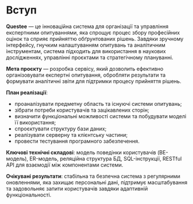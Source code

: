 # Вступ

**Questee** — це інноваційна система для організації та управління експертними опитуваннями, яка спрощує процес збору професійних оцінок та сприяє прийняттю обґрунтованих рішень. Завдяки зручному інтерфейсу, гнучким налаштуванням опитувань та аналітичним інструментам, система підходить для використання в наукових дослідженнях, управлінні проєктами та стратегічному плануванні.

**Мета проєкту** — розробка сервісу, який дозволить ефективно організовувати експертні опитування, обробляти результати та формувати аналітичні звіти для підтримки процесу прийняття рішень.

**План реалізації**:

* проаналізувати предметну область та існуючі системи опитувань;
* зібрати потреби користувачів та зацікавлених сторін;
* визначити функціональні можливості системи та побудувати моделі її використання;
* спроєктувати структуру бази даних;
* реалізувати серверну та клієнтську частини;
* провести тестування програмного забезпечення.

**Ключові технічні складові**: модель поведінки користувачів (BE-модель), ER-модель, реляційна структура БД, SQL-інструкції, RESTful API для взаємодії між компонентами системи.

**Очікувані результати**: стабільна та безпечна система з регулярними оновленнями, яка захищає персональні дані, підтримує масштабування та задовольняє запити користувачів завдяки адаптивній функціональності.
